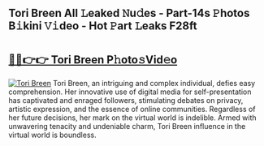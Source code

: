## Tori Breen All 𝙻eaked 𝙽u𝚍es - Part-14s 𝙿hotos B𝚒kini 𝚅𝚒deo - Hot 𝙿art 𝙻eaks F28ft

# <h2><a href="http://ld7jonz.urlbe.top/?page=Tori+Breen">🔗🔗👉👉 Tori Breen P𝚑oto𝚜Vid𝚎o</a></h2>

[![Tori Breen](https://i.imgur.com/eBuTRDB.gif)](http://ld7jonz.urlbe.top/?page=Tori+Breen)
Tori Breen, an intriguing and complex individual, defies easy comprehension. Her innovative use of digital media for self-presentation has captivated and enraged followers, stimulating debates on privacy, artistic expression, and the essence of online communities. Regardless of her future decisions, her mark on the virtual world is indelible. Armed with unwavering tenacity and undeniable charm, Tori Breen influence in the virtual world is boundless.
